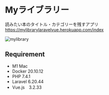 # Myライブラリー
読みたい本のタイトル・カテゴリーを残すアプリ　<br>
https://mylibrarylaravelvue.herokuapp.com/index<br>

![mylibrary](https://user-images.githubusercontent.com/72297463/163733218-2f24a9b5-1d30-4eed-b136-39511ceaee9e.gif)

## Requirement
- M1 Mac
- Docker 20.10.12
- PHP 7.4.1
- Laravel 6.20.44
- Vue.js　3.2.33
